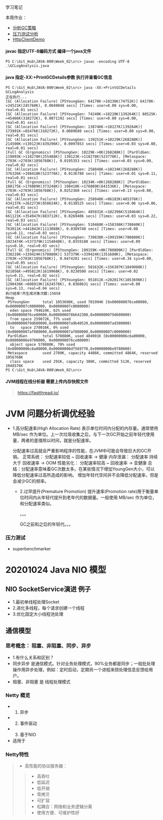 学习笔记

本周作业：
- [分析GC策略](https://github.com/muyifang1/JAVA-000/blob/main/Week_02/%E5%88%86%E6%9E%90%E4%B8%8D%E5%90%8CGC%E7%AD%96%E7%95%A5.md "分析GC策略")
- [压力测试分析](https://github.com/muyifang1/JAVA-000/tree/main/Week_02/PressureTestHomework "压力测试分析")
- [HttpClientDemo](https://github.com/muyifang1/JAVA-000/tree/main/Week_02/httpclientdemo "HttpClientDemo")

#### javac 指定UTF-8编码方式 编译一个java文件 ####
`PS C:\Git_Hub\JAVA-000\Week_02\src> javac -encoding UTF-8 .\GCLogAnalysis.java`

#### java 指定-XX:+PrintGCDetails参数 执行并查看GC信息 ####
```
PS C:\Git_Hub\JAVA-000\Week_02\src> java -XX:+PrintGCDetails GCLogAnalysis
正在执行...
[GC (Allocation Failure) [PSYoungGen: 64170K->10236K(74752K)] 64170K->24521K(245760K), 0.0049048 secs] [Times: user=0.00 sys=0.00, real=0.01 secs]
[GC (Allocation Failure) [PSYoungGen: 74240K->10220K(139264K)] 88525K->45466K(310272K), 0.0071192 secs] [Times: user=0.00 sys=0.00, real=0.01 secs]
[GC (Allocation Failure) [PSYoungGen: 138746K->10227K(139264K)] 173991K->85476K(310272K), 0.0089680 secs] [Times: user=0.00 sys=0.00, real=0.01 secs]
[GC (Allocation Failure) [PSYoungGen: 139251K->10229K(268288K)] 214500K->130123K(439296K), 0.0097853 secs] [Times: user=0.03 sys=0.08, real=0.01 secs]
[Full GC (Ergonomics) [PSYoungGen: 10229K->0K(268288K)] [ParOldGen: 119893K->118278K(255488K)] 130123K->118278K(523776K), [Metaspace: 2703K->2703K(1056768K)], 0.0195353 secs] [Times: user=0.03 sys=0.00, real=0.02 secs]
[GC (Allocation Failure) [PSYoungGen: 258048K->10234K(268288K)] 376326K->198410K(523776K), 0.0136780 secs] [Times: user=0.01 sys=0.11, real=0.01 secs]
[Full GC (Ergonomics) [PSYoungGen: 10234K->0K(268288K)] [ParOldGen: 188175K->176089K(373248K)] 198410K->176089K(641536K), [Metaspace: 2703K->2703K(1056768K)], 0.0252360 secs] [Times: user=0.13 sys=0.00, real=0.03 secs]
[GC (Allocation Failure) [PSYoungGen: 258048K->86183K(485376K)] 434137K->262273K(858624K), 0.0138525 secs] [Times: user=0.06 sys=0.06, real=0.01 secs]
[GC (Allocation Failure) [PSYoungGen: 485031K->102396K(510464K)] 661121K->354947K(883712K), 0.0269406 secs] [Times: user=0.03 sys=0.22, real=0.03 secs]
[GC (Allocation Failure) [PSYoungGen: 510460K->158198K(739840K)] 763011K->441842K(1113088K), 0.0309740 secs] [Times: user=0.08 sys=0.11, real=0.03 secs]
[GC (Allocation Failure) [PSYoungGen: 739830K->199159K(780800K)] 1023474K->537379K(1154048K), 0.0359180 secs] [Times: user=0.09 sys=0.16, real=0.03 secs]
[Full GC (Ergonomics) [PSYoungGen: 199159K->0K(780800K)] [ParOldGen: 338219K->339424K(570880K)] 537379K->339424K(1351680K), [Metaspace: 2703K->2703K(1056768K)], 0.0474201 secs] [Times: user=0.34 sys=0.00, real=0.05 secs]
[GC (Allocation Failure) [PSYoungGen: 581632K->156387K(1049088K)] 921056K->495812K(1619968K), 0.0230500 secs] [Times: user=0.02 sys=0.11, real=0.02 secs]
[GC (Allocation Failure) [PSYoungGen: 951011K->202017K(1053696K)] 1290436K->606919K(1624576K), 0.0360631 secs] [Times: user=0.08 sys=0.13, real=0.04 secs]
执行结束!共生成对象次数:15658
Heap
 PSYoungGen      total 1053696K, used 701994K [0x000000076ce00000, 0x00000007c0000000, 0x00000007c0000000)
  eden space 794624K, 62% used [0x000000076ce00000,0x000000078b642308,0x000000079d600000)
  from space 259072K, 77% used [0x000000079d600000,0x00000007a9b48520,0x00000007ad300000)
  to   space 278016K, 0% used [0x00000007af080000,0x00000007af080000,0x00000007c0000000)
 ParOldGen       total 570880K, used 404901K [0x00000006c6a00000, 0x00000006e9780000, 0x000000076ce00000)
  object space 570880K, 70% used [0x00000006c6a00000,0x00000006df5697f0,0x00000006e9780000)
 Metaspace       used 2709K, capacity 4486K, committed 4864K, reserved 1056768K
  class space    used 291K, capacity 386K, committed 512K, reserved 1048576K
PS C:\Git_Hub\JAVA-000\Week_02\src>
```

#### JVM线程在线分析器 需要上传内存快照文件 ####
> https://fastthread.io/

# JVM 问题分析调优经验 #
- 1.高分配速率(High Allocation Rate)
  表示单位时间内分配的内存量。通常使用 MB/sec 作为单位。上一次垃圾收集之后，与下一次GC开始之前年轻代使用量，两者的差值除以时间，就是分配速率。

  分配速率过高就会严重影响程序的性能，在JVM中可能会导致巨大的GC开销。
  正常系统： 分配速率较低 ~ 回收速率 -> 健康
  内存泄漏： 分配速率 持续大于 回收速率 -> OOM
  性能劣化： 分配速率较高 ~ 回收速率 -> 亚健康
  总结：分配速率意味着GC次数太多。在某些情况下增加YoungGen大小，可以降低分配速率过高所造成的影响。
  增加年轻代空间并不会降低分配速率，但是会减少GC的频率。

  - 2.过早提升(Premature Promotion)
    提升速率(Promotion rate)用于衡量单位时间内从年轻代提升到老年代的数据量。一般使用 MB/sec 作为单位，和分配速率类似。

    。。。

    GC之前和之后的年轻代。。。

### 压力测试 ###
- superbenchmarker

# 20201024 Java NIO 模型 #
## NIO SocketService演进 例子  ##
- 1.最初单线程处理Socket
- 2.进化多线程，每个请求创建一个线程
- 3.优化固定大小线程池处理

## 通信模型 ##
### 思考概念： 阻塞、非阻塞、同步、异步 ###
- 1.有什么关系和区别？
- 同步异步 是通信模式。针对业务处理模式，90%业务都是同步；一般批处理操作用异步处理，例如：定时启动，定期另一个进程来捞处理信息反馈给用户。
- 阻塞、非阻塞 是 线程处理模式

### Netty 概览 ###
- 1. 异步
- 2. 事件驱动
- 3. 基于NIO
- 适用于

### Netty特性 ###
> - 高性能的协议服务器：
>> * 高吞吐
>> * 低延迟
>> * 低开销
>> * 零拷贝
>> * 可扩容
>> * 松耦合：网络和业务逻辑分离
>> * 使用方便、可维护性好
